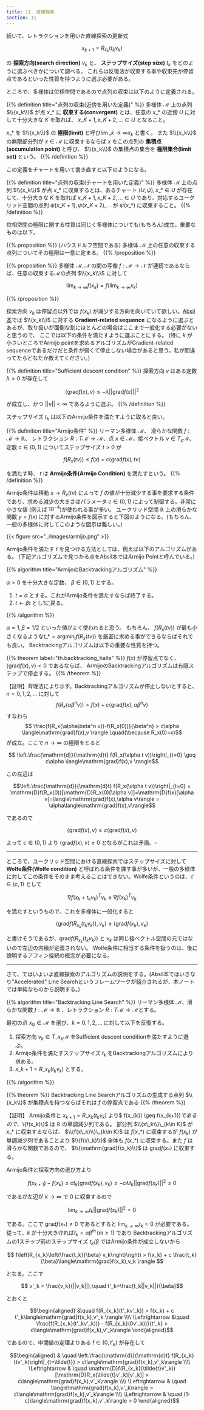 ```yaml
---
title: 11. 直線探索
section: 11
---
```


続いて、レトラクションを用いた直線探索の更新式

$$ x_{k+1} = R_{x_k}(t_kv_k) $$

の **探索方向(search direction)** $v_k$ と、 **ステップサイズ(step size)** $t_k$ をどのように選ぶべきかについて調べる。
これらは反復法が収束する事や収束先が停留点であるといった性質を持つように選ぶ必要がある。

ところで、多様体は位相空間であるので点列の収束は以下のように定義される。

{{% definition title="点列の収束(近傍を用いた定義)" %}}
多様体 $\mathcal{M}$ 上の点列 $\\{x_k\\}$ が点 $x\_\ast$ に **収束する(convergent)** とは、任意の $x\_\ast$ の近傍 $U$ に対して十分大きな $K$ を取れば、
$x\_{K+1},x\_{K+2},\ldots \in U$ となること。

$x\_\ast$ を $\\{x_k\\}$ の **極限(limit)** と呼び$\displaystyle\lim\_{k\rightarrow\infty}x_k$ と書く。
また $\\{x_k\\}$ の無限部分列が $x\in\mathcal{M}$ に収束するならば $x$ をこの点列の **集積点(accumulation point)** と呼び、 $\\{x_k\\}$ の集積点の集合を **極限集合(limit set)** という。
{{% /definition %}}

この定義をチャートを用いて書き直すと以下のようになる。

{{% definition title="点列の収束(チャートを用いた定義)" %}}
多様体 $\mathcal{M}$ 上の点列 $\\{x_k\\}$ が点 $x\_\ast$ に収束するとは、あるチャート $(U,\psi), x\_\ast\in U$ が存在して、十分大きな $K$ を取れば
$x\_{K+1},x\_{K+2},\ldots \in U$ であり、対応するユークリッド空間の点列 $\psi(x\_{K+1}),\psi(x\_{K+2}),\ldots$ が $\psi(x\_\ast)$ に収束すること。
{{% /definition %}}

位相空間の極限に関する性質は同じく多様体についても(もちろん)成立。重要なものは以下。

{{% proposition %}}
(ハウスドルフ空間である) 多様体 $\mathcal{M}$ 上の任意の収束する点列についてその極限は一意に定まる。
{{% /proposition %}}

{{% proposition %}}
多様体 $\mathcal{M},\mathcal{N}$ の間の写像 $f:\mathcal{M}\rightarrow\mathcal{N}$ が連続であるならば、任意の収束する$\mathcal{M}$の点列 $\\{x_k\\}$ に対して

$$ \lim_{k\rightarrow\infty} f(x_k) = f\left(\lim_{k\rightarrow\infty} x_k\right) $$

{{% /proposition %}}

探索方向 $v_k$ は停留点以外では $f(x_k)$ が減少する方向を向いていて欲しい。[Absil本](https://press.princeton.edu/absil)では $\\{x_k\\}$ に対する **Gradient-related sequence** になるように選ぶとあるが、取り扱いが面倒な割にほとんどの場合はここまで一般化する必要がないと思うので、 ここでは以下の条件を満たすように選ぶことにする。
(特に $k$ が小さいところでArmijo pointを求めるアルゴリズムがGradient-related sequenceであるだけだと条件が弱くて停止しない場合があると思う。私が間違ってたらどなたか教えてください。)

{{% definition title="Sufficient descent condition" %}}
探索方向 $v$ はある定数 $\lambda > 0$ が存在して

$$ \langle\mathrm{grad} f(x), v\rangle \leq - \lambda||\mathrm{grad} f(x)||^2$$

が成立し、かつ $||v|| < \infty$ であるように選ぶ。
{{% /definition %}}

ステップサイズ $t_k$ は以下のArmijo条件を満たすように取ると良い。

{{% definition title="Armijo条件" %}}
リーマン多様体 $\mathcal{M}$、 滑らかな関数 $f:\mathcal{M}\rightarrow\mathbb{R}$、 レトラクション $R:T\mathcal{M}\rightarrow\mathcal{M}$、点 $x\in\mathcal{M}$、接ベクトル $v\in T_x\mathcal{M}$、定数 $c\in (0,1)$ についてステップサイズ $t > 0$ が

$$ f(R_x(t v)) \leq f(x) + c \langle\mathrm{grad}f(x),t v \rangle $$

を満たす時、 $t$ は **Armijo条件(Armijo Condition)** を満たすという。
{{% /definition %}}

Armijo条件は移動 $x\rightarrow R_x(tv)$ によって $f$ の値が十分減少する事を要求する条件であり、求める減少の大きさはパラメータ $c\in(0,1)$ によって制御する。非常に小さな値 (例えば $10^{-4}$)が使われる事が多い。
ユークリッド空間 $\mathbb{R}$ 上の滑らかな関数 $y=f(x)$ に対するArmijo条件を図示すると下図のようになる。(もちろん、一般の多様体に対してこのような図示は難しい。)

{{< figure src="../images/armijo.png" >}}

Armijo条件を満たす $t$ を見つける方法としては、例えば以下のアルゴリズムがある。
(下記アルゴリズムで見つかる点をAbsil本ではArmijo Pointと呼んでいる。)

{{% algorithm title="ArmijoのBacktrackingアルゴリズム" %}}

$\alpha > 0$ を十分大きな定数、 $\beta \in (0, 1)$ とする。

1. $t=\alpha$ とする。これがArmijo条件を満たすならば終了する。
2. $t \leftarrow \beta t$ とし1に戻る。

{{% /algorithm %}}

$\alpha=1, \beta=1/2$ といった値がよく使われると思う。
もちろん、 $f(R_x(t v))$ が最も小さくなるような$t\_\ast = \mathrm{argmin}_t f(R_x(t v))$ を厳密に求める事ができるならばそれでも良い。
Backtrackingアルゴリズムは以下の重要な性質を持つ。

{{% theorem label="th.backtracking_halts" %}}
$f(x)$ が停留点でなく、 $\langle\mathrm{grad}f(x),v\rangle < 0$ であるならば、 ArmijoのBacktrackingアルゴリズムは有限ステップで停止する。
{{% /theorem %}}

【証明】背理法により示す。Backtrackingアルゴリズムが停止しないとすると、$n=0,1,2,\ldots$ に対して
$$ f(R_x(\alpha\beta^n v)) > f(x) + c \langle\mathrm{grad}f(x),\alpha\beta^n v \rangle $$
すなわち
$$ \frac{f(R_x(\alpha\beta^n v))-f(R_x(0))}{\beta^n} > c\alpha \langle\mathrm{grad}f(x),v \rangle \quad(\because R_x(0)=x)$$
が成立。ここで $n\rightarrow\infty$ の極限をとると

$$ \left.\frac{\mathrm{d}}{\mathrm{d}t} f(R_x(\alpha t v))\right|_{t=0} \geq c\alpha \langle\mathrm{grad}f(x),v \rangle$$

この左辺は

$$\left.\frac{\mathrm{d}}{\mathrm{d}t} f(R_x(\alpha t v))\right|_{t=0} = \mathrm{D}f(R_x(0))[\mathrm{D}R_x(0)[\alpha v]]=\mathrm{D}f(x)[\alpha v]=\langle\mathrm{grad}f(x),\alpha v\rangle = \alpha\langle\mathrm{grad}f(x),v\rangle$$

であるので

$$ \langle\mathrm{grad}f(x),v\rangle \geq c\langle\mathrm{grad}f(x),v \rangle$$

よって $c\in(0,1)$ より $\langle\mathrm{grad}f(x),v\rangle \geq 0$ となるがこれは矛盾。$\square$

---

ところで、ユークリッド空間における直線探索ではステップサイズに対して **Wolfe条件(Wolfe condition)** と呼ばれる条件を課す事が多いが、一般の多様体に対してこの条件をそのまま考えることはできない。Wolfe条件というのは、$c' \in (c, 1)$ として

$$ \nabla f(x_k + t_kv_k)^Tv_k\geq \nabla f(x_k)^Tv_k $$

を満たすというもので、これを多様体に一般化すると

$$ \langle \mathrm{grad} f(R_{x_k}(t_kv_k)),v_k\rangle \geq \langle \mathrm{grad}f(x_k),v_k\rangle $$

と書けそうであるが、$\mathrm{grad} f(R_{x_k}(t_kv_k))$ と $v_k$ は同じ接ベクトル空間の元ではないので左辺の内積が定義されない。
Wolfe条件に相当する条件を扱うのは、後に説明するアフィン接続の概念が必要になる。

---

さて、ではいよいよ直線探索のアルゴリズムの説明をする。(Absil本ではいきなり"Accelerated" Line Searchというフレームワークが紹介されるが、本ノートでは単純なものから説明する。)

{{% algorithm title="Backtracking Line Search" %}}
リーマン多様体 $\mathcal{M}$、滑らかな関数 $f: \mathcal{M}\rightarrow\mathbb{R}$ 、レトラクション $R:T\mathcal{M}\rightarrow\mathcal{M}$とする。

最初の点 $x_0\in\mathcal{M}$ を選び、$k=0,1,2,\ldots$ に対して以下を反復する。

1. 探索方向 $v_k\in T\_{x_k}\mathcal{M}$ をSufficient descent conditionを満たすように選ぶ。
2. Armijo条件を満たすステップサイズ $t_k$ をBacktrackingアルゴリズムにより求める。
3. $x\_{k+1} = R\_{x_k}(t_kv_k)$ とする。

{{% /algorithm %}}

{{% theorem %}}
Backtracking Line Searchアルゴリズムの生成する点列 $\\{x_k\\}$ が集積点を持つならばそれは $f$ の停留点である
{{% /theorem %}}

【証明】
Armijo条件と $x_{k+1} = R\_{x_k}(t_kv_k)$ より$ f(x_{k}) \geq f(x_{k+1})$であるので、$\\{f(x_k)\\}$ は $\mathbb{R}$ の単調減少列である。 部分列 $\\{x\_k\\}\_{k\in K}$ が $x\_\ast$ に収束するならば、 $\\{f(x\_k)\\}\_{k\in K}$ は $f(x\_\ast)$ に収束するが $f(x_k)$ が単調減少列であることより $\\{f(x\_k)\\}$ 全体も $f(x\_\ast)$ に収束する。また $f$ は滑らかな関数であるので、 $\\{\mathrm{grad}f(x_k)\\}$ は $\mathrm{grad}f(x_\ast)$ に収束する。

Armijo条件と探索方向の選び方より

$$ f(x_{k+1}) - f(x_k) \leq c t_k\langle\mathrm{grad}f(x_k),v_k \rangle \leq -c\lambda t_k ||\mathrm{grad}f(x_k)||^2 \leq 0 $$

であるが左辺が $k\rightarrow\infty$ で $0$ に収束するので

$$ \lim_{k\rightarrow\infty} t_k||\mathrm{grad}f(x_k)||^2 = 0$$

である。ここで $\mathrm{grad}f(x_\ast) \neq 0$ であるとすると $\lim_{k\rightarrow\infty}t_k=0$ が必要である。
従って、$k$ が十分大きければ$t_k=\alpha\beta^m\,(m\geq 1)$ であり Backtrackingアルゴリズムの1ステップ前のステップサイズ $t_k/\beta$ ではArmijo条件が成立しないから

$$ f\left(R_{x_k}\left(\frac{t_k}{\beta} v_k\right)\right) > f(x_k) + c \frac{t_k}{\beta}\langle\mathrm{grad}f(x_k),v_k \rangle $$

となる。ここで

$$ v'_k = \frac{v_k}{||v_k||},\quad t'_k=\frac{t_k||v_k||}{\beta}$$

とおくと


$$\begin{aligned}
                &\quad f(R_{x_k}(t'_kv'_k)) > f(x_k) + c t'_k\langle\mathrm{grad}f(x_k),v'_k \rangle \\\\
\Leftrightarrow &\quad \frac{f(R_{x_k}(t'_kv'_k))) - f(R_{x_k}(0v'_k))}{t'_k} > c\langle\mathrm{grad}f(x_k),v'_k\rangle
\end{aligned}$$

であるので、中間値の定理よりある $\tilde{t}\in (0,t'_k)$ が存在して

$$\begin{aligned}
                & \quad \left.\frac{\mathrm{d}}{\mathrm{d}t} f(R_{x_k}(tv'_k)\right|_{t=\tilde{t}} > c\langle\mathrm{grad}f(x_k),v'_k\rangle \\\\
\Leftrightarrow & \quad \mathrm{D}f(R_{x_k}(\tilde{t}v'_k))[\mathrm{D}R_x(\tilde{t}v'_k)[v'_k]] > c\langle\mathrm{grad}f(x_k),v'_k\rangle \\\\
\Leftrightarrow & \quad \langle\mathrm{grad}f(x_k),v'_k\rangle > c\langle\mathrm{grad}f(x_k),v'_k\rangle \\\\
\Leftrightarrow & \quad (1-c)\langle\mathrm{grad}f(x_k),v'_k\rangle > 0
\end{aligned}$$
